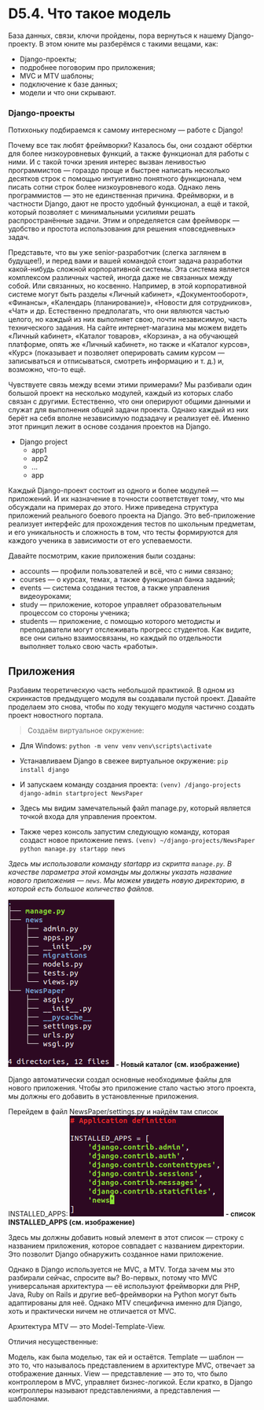 D5.4. Что такое модель
=====================
База данных, связи, ключи пройдены, пора вернуться к нашему Django-проекту. 
В этом юните мы разберёмся с такими вещами, как:

- Django-проекты;
- подробнее поговорим про приложения;
- MVC и MTV шаблоны;
- подключение к базе данных;
- модели и что они скрывают.  

###  Django-проекты 
Потихоньку подбираемся к самому интересному — работе с Django!

Почему все так любят фреймворки? Казалось бы, они создают обёртки для более низкоуровневых функций, а также функционал 
для работы с ними. И с такой точки зрения интерес вызван ленивостью программистов — гораздо проще и быстрее написать 
несколько десятков строк с помощью интуитивно понятного функционала, чем писать сотни строк более низкоуровневого кода. 
Однако лень программистов — это не единственная причина. 
Фреймворки, и в частности Django, дают не просто удобный функционал, а ещё и такой, который позволяет с минимальными 
усилиями решать распространённые задачи. Этим и определяется сам фреймворк — удобство и простота использования для 
решения «повседневных» задач.

Представьте, что вы уже senior-разработчик (слегка заглянем в будущее!), и перед вами и вашей командой стоит задача 
разработки какой-нибудь сложной корпоративной системы. Эта система является комплексом различных частей, иногда даже 
не связанных между собой. Или связанных, но косвенно. Например, в этой корпоративной системе могут быть разделы 
«Личный кабинет», «Документооборот», «Финансы», «Календарь (планирование)», «Новости для сотрудников», «Чат» и др. 
Естественно предполагать, что они являются частью целого, но каждый из них выполняет свою, почти независимую, часть 
технического задания. На сайте интернет-магазина мы можем видеть «Личный кабинет», «Каталог товаров», «Корзина», а 
на обучающей платформе, опять же «Личный кабинет», но также и «Каталог курсов», «Курс» (показывает и позволяет 
оперировать самим курсом — записываться и отписываться, смотреть информацию и т. д.) и, возможно, что-то ещё.

Чувствуете связь между всеми этими примерами? Мы разбивали один большой проект на несколько модулей, каждый из которых 
слабо связан с другими. Естественно, что они оперируют общими данными и служат для выполнения общей задачи проекта. 
Однако каждый из них берёт на себя вполне независимую подзадачу и реализует её. Именно этот принцип лежит в основе 
создания проектов на Django.

- Django project 
  - app1
  - app2
  - ...
  - app

Каждый Django-проект состоит из одного и более модулей — приложений. 
И их назначение в точности соответствует тому, что мы обсуждали на примерах до этого. 
Ниже приведена структура приложений реального боевого проекта на Django. 
Это веб-приложение реализует интерфейс для прохождения тестов по школьным предметам, и 
его уникальность и сложность в том, что тесты формируются для каждого ученика в зависимости от его успеваемости.

Давайте посмотрим, какие приложения были созданы:

- accounts — профили пользователей и всё, что с ними связано;
- courses — о курсах, темах, а также функционал банка заданий;
- events — система создания тестов, а также управления видеоуроками;
- study — приложение, которое управляет образовательным процессом со стороны ученика;
- students — приложение, с помощью которого методисты и преподаватели могут отслеживать прогресс студентов.
Как видите, все они сильно взаимосвязаны, но каждый по отдельности выполняет только свою часть «работы».

Приложения
---------------
Разбавим теоретическую часть небольшой практикой. В одном из скринкастов предыдущего модуля вы создавали пустой проект. Давайте проделаем это снова, чтобы по ходу текущего модуля частично создать проект новостного портала.

>Создаём виртуальное окружение:
- Для Windows:
  `python -m venv venv` 
  `venv\scripts\activate`

- Устанавливаем Django в свежее виртуальное окружение:
  `pip install django` 
- И запускаем команду создания проекта:
`(venv) /django-projects django-admin startproject NewsPaper` 
- Здесь мы видим замечательный файл manage.py, который является точкой входа для управления проектом. 
- Также через консоль запустим следующую команду, которая создаст новое приложение news.
`(venv) ~/django-projects/NewsPaper python manage.py startapp news`

_Здесь мы использовали команду startapp из скрипта `manage.py`. 
В качестве параметра этой команды мы должны указать название нового приложения — `news`. 
Мы можем увидеть новую директорию, в которой есть большое количество файлов._

 
**![news](Images/FPW_D1.png) - Новый каталог (см. изображение)**

Django автоматически создал основные необходимые файлы для нового приложения. 
Чтобы это приложение стало частью этого проекта, мы должны его добавить в 
установленные приложения.

Перейдем в файл NewsPaper/settings.py и найдём там список INSTALLED_APPS:
**![news](Images/FPW_D2.png) - список INSTALLED_APPS (см. изображение)**

Здесь мы должны добавить новый элемент в этот список — строку с названием приложения, 
которое совпадает с названием директории. Это позволит Django обнаружить созданное нами 
приложение.

Однако в Django используется не MVC, а MTV. Тогда зачем мы это разбирали сейчас, спросите вы? 
Во-первых, потому что MVC универсальная архитектура — её используют фреймворки для PHP, Java, Ruby on 
Rails и другие веб-фреймворки на Python могут быть адаптированы для неё. Однако MTV специфична именно для Django, 
хоть и практически ничем не отличается от MVC.

Архитектура MTV — это Model-Template-View.

Отличия несущественные:

Модель, как была моделью, так ей и остаётся.
Template — шаблон — это то, что называлось представлением в архитектуре MVC, отвечает за отображение данных.
View — представление — это то, что было контроллером в MVC, управляет бизнес-логикой.
Если кратко, в Django контроллеры называют представлениями, а представления — шаблонами.
